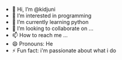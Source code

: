 - 👋 Hi, I’m @kidjuni
- 👀 I’m interested in programming
- 🌱 I’m currently learning python
- 💞️ I’m looking to collaborate on ...
- 📫 How to reach me ...
- 😄 Pronouns: He
- ⚡ Fun fact: i'm passionate about what i do

<!---
kidjuni/kidjuni is a ✨ special ✨ repository because its `README.md` (this file) appears on your GitHub profile.
You can click the Preview link to take a look at your changes.
--->
